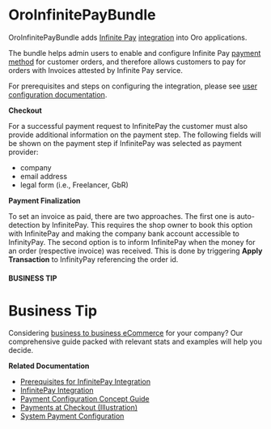 <a id="bundle-docs-extensions-infinitepay"></a>

# OroInfinitePayBundle

OroInfinitePayBundle adds <a href="https://www.infinitepay.de/" target="_blank">Infinite Pay</a> <a href="https://github.com/oroinc/platform/tree/5.0/src/Oro/Bundle/IntegrationBundle" target="_blank">integration</a> into Oro applications.

The bundle helps admin users to enable and configure Infinite Pay <a href="https://github.com/oroinc/orocommerce/tree/5.0/src/Oro/Bundle/PaymentBundle" target="_blank">payment method</a> for customer orders, and therefore allows customers to pay for orders with Invoices attested by Infinite Pay service.

For prerequisites and steps on configuring the integration, please see [user configuration documentation](../../../user/back-office/system/integrations/payment-integration/infinitepay/index.md#user-guide-payment-payment-providers-overview-infinitepay).

**Checkout**

For a successful payment request to InfinitePay the customer must also provide additional information on the payment step.
The following fields will be shown on the payment step if InfinitePay was selected as payment provider:

- company
- email address
- legal form (i.e., Freelancer, GbR)

**Payment Finalization**

To set an invoice as paid, there are two approaches. The first one is auto-detection by InfinitePay. This requires the shop owner to book this option with InfinitePay and making the company bank account accessible to InfinityPay. The second option is to inform InfinitePay when the money for an order (respective invoice) was received. This is done by triggering **Apply Transaction** to InfinityPay referencing the order id.

#### BUSINESS TIP
# Business Tip

Considering <a href="https://oroinc.com/b2b-ecommerce/what-is-b2b-ecommerce/" target="_blank">business to business eCommerce</a> for your company? Our comprehensive guide packed with relevant stats and examples will help you decide.

**Related Documentation**

* [Prerequisites for InfinitePay Integration](../../../user/back-office/system/integrations/payment-integration/infinitepay/infinitepay-prerequisites.md#user-guide-payment-prerequisites-infinitepay)
* [InfinitePay Integration](../../../user/back-office/system/integrations/payment-integration/infinitepay/infinitepay-integration.md#sys-integrations-manage-integrations-infinitepay)
* [Payment Configuration Concept Guide](../../../user/concept-guides/payment-configuration/index.md#user-guide-payment)
* [Payments at Checkout (Illustration)](../../../user/back-office/system/integrations/payment-integration/checkout/index.md#doc-payment-checkout)
* [System Payment Configuration](../../../user/back-office/system/configuration/commerce/payment/index.md#configuration-guide-commerce-configuration-payment)

<!-- Frontend -->
